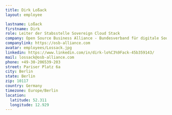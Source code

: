 ```yaml
---
title: Dirk Loßack
layout: employee

lastname: Loßack
firstname: Dirk
role: Leiter der Stabsstelle Sovereign Cloud Stack
company: Open Source Business Alliance - Bundesverband für digitale Souveränität e.V.
companylink: https://osb-alliance.com
avatar: employees/Lossack.jpg
linkedin: https://www.linkedin.com/in/dirk-lo%C3%9Fack-45b359143/
mail: lossack@osb-alliance.com
phone: +49-30-206539-203
street: Pariser Platz 6a
city: Berlin
state: Berlin
zip: 10117
country: Germany
timezone: Europe/Berlin
location:
  latitude: 52.311
  longitude: 12.929
---
```


